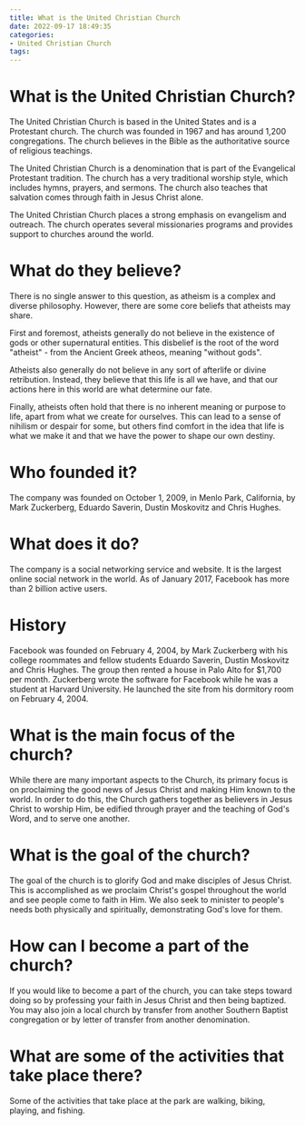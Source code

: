 ```yaml
---
title: What is the United Christian Church
date: 2022-09-17 18:49:35
categories:
- United Christian Church
tags:
---
```



#  What is the United Christian Church?

The United Christian Church is based in the United States and is a Protestant church. The church was founded in 1967 and has around 1,200 congregations. The church believes in the Bible as the authoritative source of religious teachings.

The United Christian Church is a denomination that is part of the Evangelical Protestant tradition. The church has a very traditional worship style, which includes hymns, prayers, and sermons. The church also teaches that salvation comes through faith in Jesus Christ alone.

The United Christian Church places a strong emphasis on evangelism and outreach. The church operates several missionaries programs and provides support to churches around the world.

#  What do they believe?

There is no single answer to this question, as atheism is a complex and diverse philosophy. However, there are some core beliefs that atheists may share.

First and foremost, atheists generally do not believe in the existence of gods or other supernatural entities. This disbelief is the root of the word "atheist" - from the Ancient Greek atheos, meaning "without gods".

Atheists also generally do not believe in any sort of afterlife or divine retribution. Instead, they believe that this life is all we have, and that our actions here in this world are what determine our fate.

Finally, atheists often hold that there is no inherent meaning or purpose to life, apart from what we create for ourselves. This can lead to a sense of nihilism or despair for some, but others find comfort in the idea that life is what we make it and that we have the power to shape our own destiny.

#  Who founded it?

The company was founded on October 1, 2009, in Menlo Park, California, by Mark Zuckerberg, Eduardo Saverin, Dustin Moskovitz and Chris Hughes.



# What does it do?

The company is a social networking service and website. It is the largest online social network in the world. As of January 2017, Facebook has more than 2 billion active users.



# History

Facebook was founded on February 4, 2004, by Mark Zuckerberg with his college roommates and fellow students Eduardo Saverin, Dustin Moskovitz and Chris Hughes. The group then rented a house in Palo Alto for $1,700 per month. Zuckerberg wrote the software for Facebook while he was a student at Harvard University. He launched the site from his dormitory room on February 4, 2004.

#  What is the main focus of the church?

While there are many important aspects to the Church, its primary focus is on proclaiming the good news of Jesus Christ and making Him known to the world. In order to do this, the Church gathers together as believers in Jesus Christ to worship Him, be edified through prayer and the teaching of God's Word, and to serve one another.

# What is the goal of the church?

The goal of the church is to glorify God and make disciples of Jesus Christ. This is accomplished as we proclaim Christ's gospel throughout the world and see people come to faith in Him. We also seek to minister to people's needs both physically and spiritually, demonstrating God's love for them.

# How can I become a part of the church?

If you would like to become a part of the church, you can take steps toward doing so by professing your faith in Jesus Christ and then being baptized. You may also join a local church by transfer from another Southern Baptist congregation or by letter of transfer from another denomination.

#  What are some of the activities that take place there?

Some of the activities that take place at the park are walking, biking, playing, and fishing.